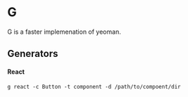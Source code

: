 # G

G is a faster implemenation of yeoman.

## Generators

#### React

```
g react -c Button -t component -d /path/to/compoent/dir
```
